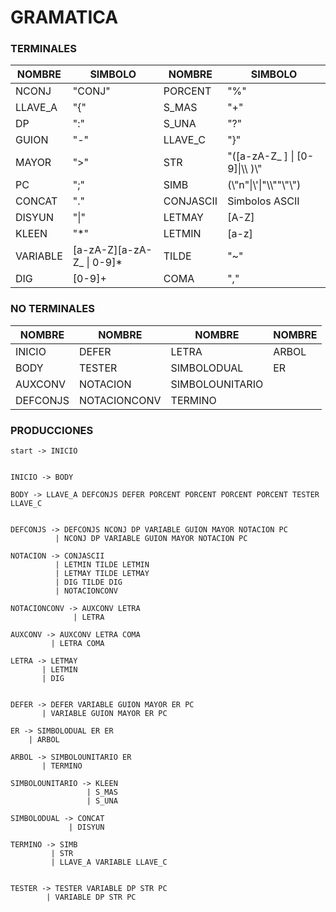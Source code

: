 # GRAMATICA

### TERMINALES

| NOMBRE |           SIMBOLO         |      NOMBRE      |          SIMBOLO        |
| ------ | ------ | ------ | ------ |
| NCONJ | "CONJ" | PORCENT | "%" |
| LLAVE_A | "{" | S_MAS | "+" |
| DP | ":" | S_UNA | "?" |
| GUION | "-" | LLAVE_C | "}" |
| MAYOR | ">" | STR | \"([a-zA-Z_ ] \| [0-9]\|\\\\ )\\" |
| PC | ";" | SIMB | (\\"n"\|\\\'\|"\\\\""\\"\\") |
| CONCAT | "." | CONJASCII | Simbolos ASCII |
| DISYUN | "\|" | LETMAY | [A-Z] |
| KLEEN | "*" | LETMIN | [a-z] |
| VARIABLE | [a-zA-Z][a-zA-Z_ \| 0-9]* | TILDE | "~" |
| DIG | [0-9]+ | COMA | "," |

### NO TERMINALES


| NOMBRE |          NOMBRE        | NOMBRE |          NOMBRE        |
| ------ | ------ | ------ | ------ |
| INICIO | DEFER | LETRA | ARBOL |
| BODY | TESTER | SIMBOLODUAL | ER |
| AUXCONV | NOTACION | SIMBOLOUNITARIO |  |
| DEFCONJS | NOTACIONCONV | TERMINO |  |

### PRODUCCIONES

~~~
start -> INICIO


INICIO -> BODY

BODY -> LLAVE_A DEFCONJS DEFER PORCENT PORCENT PORCENT PORCENT TESTER LLAVE_C


DEFCONJS -> DEFCONJS NCONJ DP VARIABLE GUION MAYOR NOTACION PC
          | NCONJ DP VARIABLE GUION MAYOR NOTACION PC
          
NOTACION -> CONJASCII
          | LETMIN TILDE LETMIN
          | LETMAY TILDE LETMAY
          | DIG TILDE DIG
          | NOTACIONCONV
          
NOTACIONCONV -> AUXCONV LETRA
              | LETRA
              
AUXCONV -> AUXCONV LETRA COMA
         | LETRA COMA

LETRA -> LETMAY
       | LETMIN
       | DIG
       
        
DEFER -> DEFER VARIABLE GUION MAYOR ER PC
       | VARIABLE GUION MAYOR ER PC
        
ER -> SIMBOLODUAL ER ER
    | ARBOL

ARBOL -> SIMBOLOUNITARIO ER
       | TERMINO
   
SIMBOLOUNITARIO -> KLEEN
                 | S_MAS
                 | S_UNA
     
SIMBOLODUAL -> CONCAT
             | DISYUN
     
TERMINO -> SIMB
         | STR
         | LLAVE_A VARIABLE LLAVE_C


TESTER -> TESTER VARIABLE DP STR PC
        | VARIABLE DP STR PC
~~~